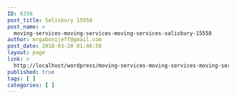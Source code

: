 ```yaml
---
ID: 6358
post_title: Salisbury 15558
post_name: >
  moving-services-moving-services-moving-services-salisbury-15558
author: mrgabonijeff@gmail.com
post_date: 2018-03-28 01:46:58
layout: page
link: >
  http://localhost/wordpress/moving-services-moving-services-moving-services-salisbury-15558/
published: true
tags: [ ]
categories: [ ]
---
```

